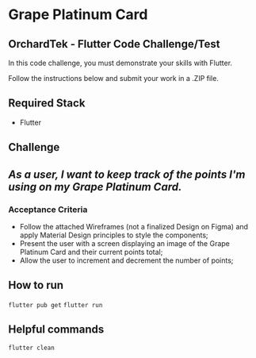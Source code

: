 # Grape Platinum Card

## OrchardTek - Flutter Code Challenge/Test

In this code challenge, you must demonstrate your skills with Flutter.

Follow the instructions below and submit your work in a .ZIP file.

## Required Stack

- Flutter

## Challenge

## _As a user, I want to keep track of the points I'm using on my Grape Platinum Card._

### Acceptance Criteria

- Follow the attached Wireframes (not a finalized Design on Figma) and apply Material Design principles to style the components;
- Present the user with a screen displaying an image of the Grape Platinum Card and their current points total;
- Allow the user to increment and decrement the number of points;

## How to run

`flutter pub get`
`flutter run`

## Helpful commands

`flutter clean`
